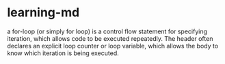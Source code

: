 # learning-md
a for-loop (or simply for loop) is a control flow statement for specifying iteration, which allows code to be executed repeatedly. 
The header often declares an explicit loop counter or loop variable, which allows the body to know which iteration is being executed.
